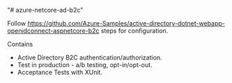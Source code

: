 "# azure-netcore-ad-b2c" 

Follow https://github.com/Azure-Samples/active-directory-dotnet-webapp-openidconnect-aspnetcore-b2c steps for configuration.

Contains
- Active Directory B2C authentication/authorization.
- Test in production - a/b testing, opt-in/opt-out.
- Acceptance Tests with XUnit.
